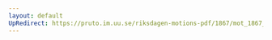 ```yaml
---
layout: default
UpRedirect: https://pruto.im.uu.se/riksdagen-motions-pdf/1867/mot_1867__ak__135/mot_1867__ak__135-008.pdf
---
```

